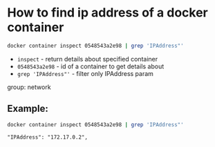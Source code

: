 # How to find ip address of a docker container

```bash
docker container inspect 0548543a2e98 | grep 'IPAddress"'
```

- `inspect` - return details about specified container
- `0548543a2e98` - id of a container to get details about
- `grep 'IPAddress"'` - filter only IPAddress param

group: network

## Example: 
```bash
docker container inspect 0548543a2e98 | grep 'IPAddress"'
```
```
"IPAddress": "172.17.0.2",
```
